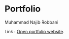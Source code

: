 # Portfolio

Muhammad Najib Robbani

Link : [Open portfolio website](https://najibrobbani74.github.io/portfolio).
